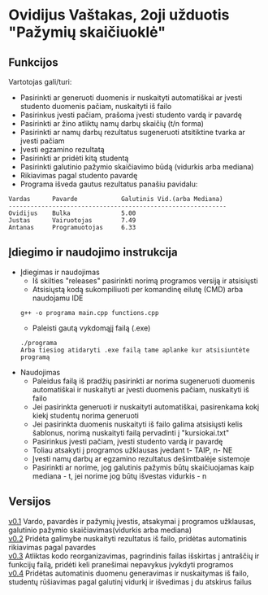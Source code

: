 # Ovidijus Vaštakas, 2oji užduotis "Pažymių skaičiuoklė"


## Funkcijos
Vartotojas gali/turi:
* Pasirinkti ar generuoti duomenis ir nuskaityti automatiškai ar įvesti studento duomenis pačiam, nuskaityti iš failo
* Pasirinkus įvesti pačiam, prašoma įvesti studento vardą ir pavardę
* Pasirinkti ar žino atliktų namų darbų skaičių (t/n forma)
* Pasirinkti ar namų darbų rezultatus sugeneruoti atsitiktine tvarka ar įvesti pačiam
* Įvesti egzamino rezultatą
* Pasirinkti ar pridėti kitą studentą
* Pasirinkti galutinio pažymio skaičiavimo būdą (vidurkis arba mediana)
* Rikiavimas pagal studento pavardę
* Programa išveda gautus rezultatus panašiu pavidalu: 
```
Vardas      Pavarde            Galutinis Vid.(arba Mediana)
------------------------------------------------------------
Ovidijus    Bulka              5.00
Justas      Vairuotojas        7.49
Antanas     Programuotojas     6.33 
```
## Įdiegimo ir naudojimo instrukcija
* Įdiegimas ir naudojimas
  * Iš skilties "releases" pasirinkti norimą programos versiją ir atsisiųsti
  * Atsisiųstą kodą sukompiliuoti per komandinę eilutę (CMD) arba naudojamu IDE
  ```
  g++ -o programa main.cpp functions.cpp
  ```
  * Paleisti gautą vykdomąjį failą (.exe)
  ```
  ./programa
  Arba tiesiog atidaryti .exe failą tame aplanke kur atsisiuntėte programą
  ```
* Naudojimas
  * Paleidus failą iš pradžių pasirinkti ar norima sugeneruoti duomenis automatiškai ir nuskaityti ar įvesti duomenis pačiam, nuskaityti iš failo
  * Jei pasirinkta generuoti ir nuskaityti automatiškai, pasirenkama kokį kiekį studentų norima generuoti
  * Jei pasirinkta duomenis nuskaityti iš failo galima atsisiųsti kelis šablonus, norimą nuskaityti failą pervadinti į "kursiokai.txt"
  * Pasirinkus įvesti pačiam, įvesti studento vardą ir pavardę
  * Toliau atsakyti į programos užklausas įvedant t- TAIP, n- NE
  * Įvesti namų darbų ar egzamino rezultatus dešimtbalėje sistemoje
  * Pasirinkti ar norime, jog galutinis pažymis būtų skaičiuojamas kaip mediana - t, jei norime jog būtų išvestas vidurkis - n

## Versijos
[v0.1](https://github.com/OvidijusV/2Uzduotis-OOP/tree/v0.1) Vardo, pavardės ir pažymių įvestis, atsakymai į programos užklausas, galutinio pažymio skaičiavimas(vidurkis arba mediana)\
[v0.2](https://github.com/OvidijusV/2Uzduotis-OOP/tree/v0.2) Pridėta galimybe nuskaityti rezultatus iš failo, pridėtas automatinis rikiavimas pagal pavardes\
[v0.3](https://github.com/OvidijusV/2Uzduotis-OOP/tree/v0.3) Atliktas kodo reorganizavimas, pagrindinis failas išskirtas į antraščių ir funkcijų failą, pridėti keli pranešimai nepavykus įvykdyti programos\
[v0.4](https://github.com/OvidijusV/2Uzduotis-OOP/tree/v0.4) Pridėtas automatinis duomenu generavimas ir nuskaitymas iš failo, studentų rūšiavimas pagal galutinį vidurkį ir išvedimas į du atskirus failus
